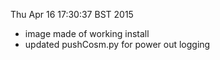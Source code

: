 Thu Apr 16 17:30:37 BST 2015

* image made of working install
* updated pushCosm.py for power out logging
